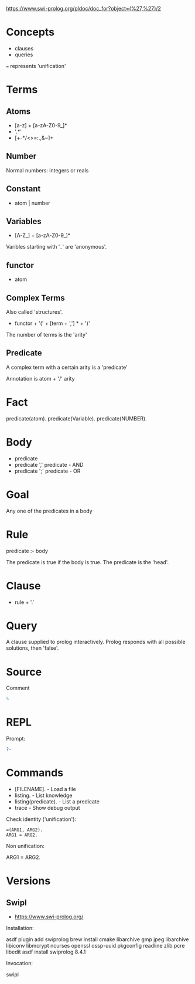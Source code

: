 https://www.swi-prolog.org/pldoc/doc_for?object=(%27,%27)/2

# Concepts

* clauses
* queries

`=` represents 'unification'

# Terms

## Atoms

* [a-z] + [a-zA-Z0-9_]*
* '.*'
* [\+-*/<>=:.,&~]+

## Number

Normal numbers: integers or reals

## Constant

* atom | number

## Variables

* [A-Z_] + [a-zA-Z0-9_]*

Varibles starting with '_' are 'anonymous'.

## functor

* atom

## Complex Terms

Also called 'structures'.

* functor + '(' + [term + ','] * + ')'

The number of terms is the 'arity'

## Predicate

A complex term with a certain arity is a 'predicate'

Annotation is atom + '/' arity

# Fact

predicate(atom).
predicate(Variable).
predicate(NUMBER).

# Body

* predicate
* predicate ',' predicate - AND
* predicate ';' predicate - OR

# Goal

Any one of the predicates in a body

# Rule

predicate :- body

The predicate is true if the body is true.
The predicate is the 'head'.

# Clause

* rule + '.'

# Query

A clause supplied to prolog interactively.
Prolog responds with all possible solutions, then 'false'.

# Source

Comment

```prolog
%
```

# REPL

Prompt:

```prolog
?-
```

# Commands

* [FILENAME]. - Load a file
* listing. -  List knowledge
* listing(predicate). - List a predicate
* trace - Show debug output

Check identity ('unification'):

```
=(ARG1, ARG2).
ARG1 = ARG2.
```

Non unification:

ARG1 \= ARG2.

# Versions

## Swipl

* https://www.swi-prolog.org/

Installation:

asdf plugin add swiprolog
brew install cmake libarchive gmp jpeg libarchive libiconv libmcrypt ncurses openssl ossp-uuid pkgconfig readline zlib pcre libedit
asdf install swiprolog 8.4.1

Invocation:

swipl
